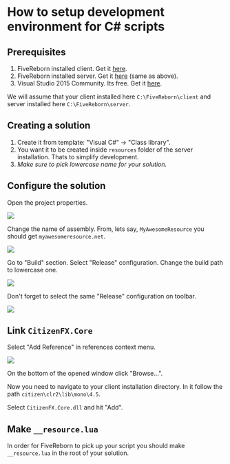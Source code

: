 # How to setup development environment for C# scripts

## Prerequisites

1. FiveReborn installed client. Get it [here](https://forum.fivem.net/t/fivereborn-release/89).
3. FiveReborn installed server. Get it [here](https://forum.fivem.net/t/fivereborn-release/89) (same as above).
2. Visual Studio 2015 Community. Its free. Get it [here](https://www.visualstudio.com/ru/downloads/).

We will assume that your client installed here `C:\FiveReborn\client` and server installed here `C:\FiveReborn\server`.

## Creating a solution

1. Create it from template: "Visual C#" -> "Class library".
2. You want it to be created inside `resources` folder of the server installation. Thats to simplify development.
3. *Make sure to pick lowercase name for your solution.*

## Configure the solution

Open the project properties.

![](https://i.imgur.com/ik3qMz9.png)

Change the name of assembly. From, lets say, `MyAwesomeResource` you should get `myawesomeresource.net`.

![](https://i.imgur.com/cENp543.png)

Go to "Build" section. Select "Release" configuration. Change the build path to lowercase one.

![](https://i.imgur.com/ya6zw52.png)

Don't forget to select the same "Release" configuration on toolbar.

![](https://i.imgur.com/1sklXLI.png)

## Link `CitizenFX.Core`

Select "Add Reference" in references context menu.

![](https://i.imgur.com/NM4fxsF.png)

On the bottom of the opened window click "Browse...".

Now you need to navigate to your client installation directory. In it follow the path `citizen\clr2\lib\mono\4.5`.

Select `CitizenFX.Core.dll` and hit "Add".

## Make `__resource.lua`

In order for FiveReborn to pick up your script you should make `__resource.lua` in the root of your solution.



